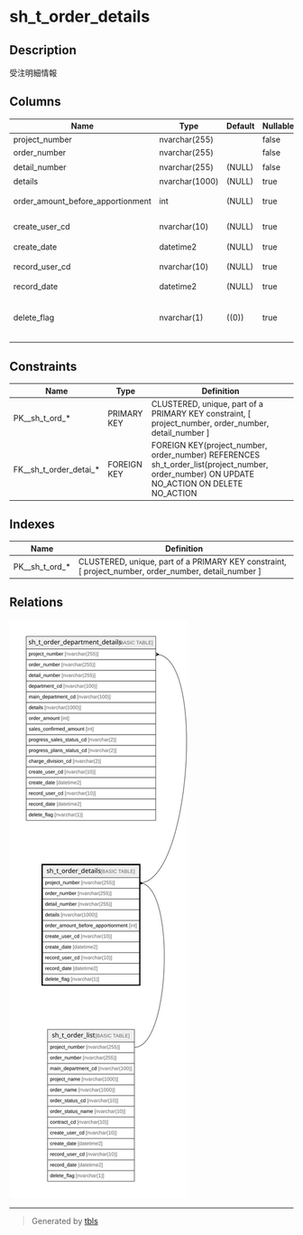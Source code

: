# sh_t_order_details

## Description

受注明細情報

## Columns

| Name | Type | Default | Nullable | Children | Parents | Comment |
| ---- | ---- | ------- | -------- | -------- | ------- | ------- |
| project_number | nvarchar(255) |  | false | [sh_t_order_department_details](sh_t_order_department_details.md) | [sh_t_order_list](sh_t_order_list.md) | PRNo. |
| order_number | nvarchar(255) |  | false | [sh_t_order_department_details](sh_t_order_department_details.md) | [sh_t_order_list](sh_t_order_list.md) | 受注No. |
| detail_number | nvarchar(255) | (NULL) | false | [sh_t_order_department_details](sh_t_order_department_details.md) |  | 明細No. |
| details | nvarchar(1000) | (NULL) | true |  |  | 明細内容 |
| order_amount_before_apportionment | int | (NULL) | true |  |  | 受注金額(按分前) |
| create_user_cd | nvarchar(10) | (NULL) | true |  |  | 作成者コード |
| create_date | datetime2 | (NULL) | true |  |  | 作成日時 |
| record_user_cd | nvarchar(10) | (NULL) | true |  |  | 更新者コード |
| record_date | datetime2 | (NULL) | true |  |  | 更新日時 |
| delete_flag | nvarchar(1) | ((0)) | true |  |  | 削除フラグ:0未削除、1削除済 |

## Constraints

| Name | Type | Definition |
| ---- | ---- | ---------- |
| PK__sh_t_ord_* | PRIMARY KEY | CLUSTERED, unique, part of a PRIMARY KEY constraint, [ project_number, order_number, detail_number ] |
| FK__sh_t_order_detai_* | FOREIGN KEY | FOREIGN KEY(project_number, order_number) REFERENCES sh_t_order_list(project_number, order_number) ON UPDATE NO_ACTION ON DELETE NO_ACTION |

## Indexes

| Name | Definition |
| ---- | ---------- |
| PK__sh_t_ord_* | CLUSTERED, unique, part of a PRIMARY KEY constraint, [ project_number, order_number, detail_number ] |

## Relations

![er](sh_t_order_details.svg)

---

> Generated by [tbls](https://github.com/k1LoW/tbls)
